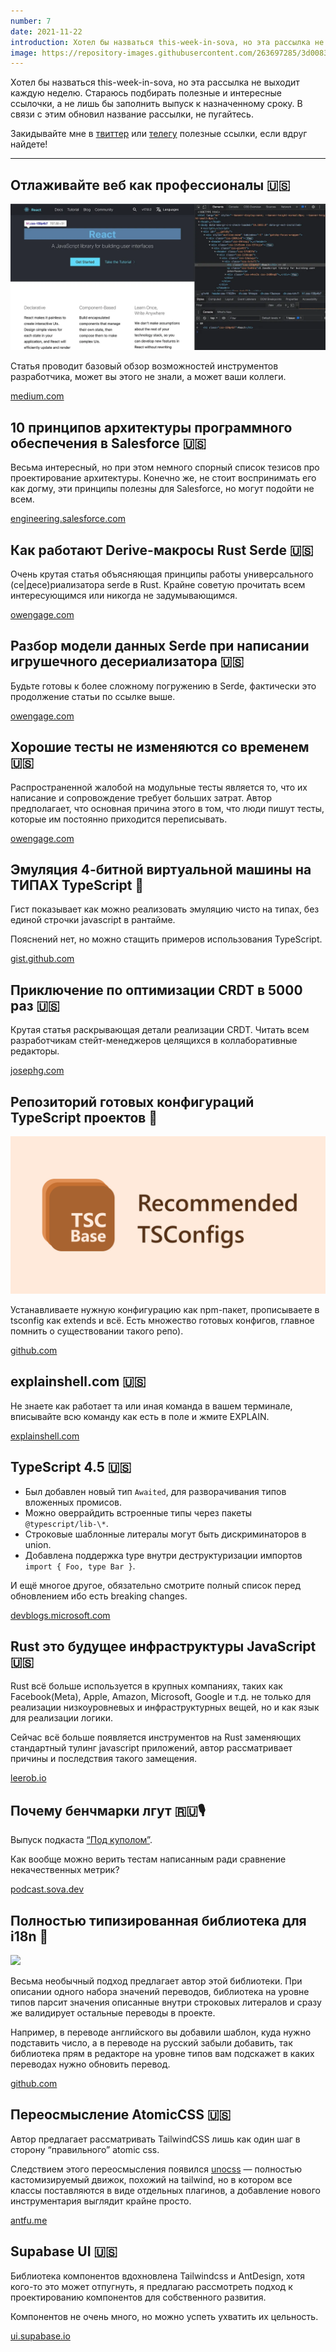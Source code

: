 ```yaml
---
number: 7
date: 2021-11-22
introduction: Хотел бы назваться this-week-in-sova, но эта рассылка не выходит каждую неделю. Стараюсь подбирать полезные и интересные ссылочки, а не лишь бы заполнить выпуск к назначенному сроку.
image: https://repository-images.githubusercontent.com/263697285/3d008300-ad64-11ea-9a5b-cdb48716510a
---
```


Хотел бы назваться this-week-in-sova, но эта рассылка не выходит каждую неделю. Стараюсь подбирать полезные и интересные ссылочки, а не лишь бы заполнить выпуск к назначенному сроку. В связи с этим обновил название рассылки, не пугайтесь.

Закидывайте мне в [твиттер](http://twitter.com/sova_original) или [телегу](https://t.me/sovasergey) полезные ссылки, если вдруг найдете!

<hr />

## Отлаживайте веб как профессионалы 🇺🇸

![](/7-850973/f4a9bd960604ccdfff270b3c8290ca8c.png)

Статья проводит базовый обзор возможностей инструментов разработчика, может вы этого не знали, а может ваши коллеги.

[medium.com](https://javascript.plainenglish.io/debug-like-a-pro-7749db57b4b1)

## 10 принципов архитектуры программного обеспечения в Salesforce 🇺🇸

Весьма интересный, но при этом немного спорный список тезисов про проектирование архитектуры. Конечно же, не стоит воспринимать его как догму, эти принципы полезны для Salesforce, но могут подойти не всем.

[engineering.salesforce.com](https://engineering.salesforce.com/10-principles-for-architecture-at-salesforce-82105d5399a8/)

## Как работают Derive-макросы Rust Serde 🇺🇸

Очень крутая статья объясняющая принципы работы универсального (се|десе)риализатора serde в Rust. Крайне советую прочитать всем интересующимся или никогда не задумывающимся.

[owengage.com](https://owengage.com/writing/2021-07-23-serde-expand/)

## Разбор модели данных Serde при написании игрушечного десериализатора 🇺🇸

Будьте готовы к более сложному погружению в Serde, фактически это продолжение статьи по ссылке выше.

[owengage.com](https://owengage.com/writing/2021-08-14-serde-toy/)

## Хорошие тесты не изменяются со временем 🇺🇸

Распространенной жалобой на модульные тесты является то, что их написание и сопровождение требует больших затрат. Автор предполагает, что основная причина этого в том, что люди пишут тесты, которые им постоянно приходится переписывать.

[owengage.com](https://owengage.com/writing/2021-10-09-good-tests-dont-change/)

## Эмуляция 4-битной виртуальной машины на ТИПАХ TypeScript 🐙

Гист показывает как можно реализовать эмуляцию чисто на типах, без единой строчки javascript в рантайме.

Пояснений нет, но можно стащить примеров использования TypeScript.

[gist.github.com](https://gist.github.com/acutmore/9d2ce837f019608f26ff54e0b1c23d6e)

## Приключение по оптимизации CRDT в 5000 раз 🇺🇸

Крутая статья раскрывающая детали реализации CRDT. Читать всем разработчикам стейт-менеджеров целящихся в коллаборативные редакторы.

[josephg.com](https://josephg.com/blog/crdts-go-brrr/)

## Репозиторий готовых конфигураций TypeScript проектов 🐙

![](/7-850973/8cf15359be3fa43f89f33ce97fcbb212.jpg)

Устанавливаете нужную конфигурацию как npm-пакет, прописываете в tsconfig как extends и всё. Есть множество готовых конфигов, главное помнить о существовании такого репо).

[github.com](https://github.com/tsconfig/bases)

## explainshell.com 🇺🇸

Не знаете как работает та или иная команда в вашем терминале, вписывайте всю команду как есть в поле и жмите EXPLAIN.

[explainshell.com](https://explainshell.com/)

## TypeScript 4.5 🇺🇸

*   Был добавлен новый тип `Awaited`, для разворачивания типов вложенных промисов.
*   Можно оверрайдить встроенные типы через пакеты `@typescript/lib-\*`.
*   Строковые шаблонные литералы могут быть дискриминаторов в union.
*   Добавлена поддержка type внутри деструктуризации импортов `import { Foo, type Bar }`.

И ещё многое другое, обязательно смотрите полный список перед обновлением ибо есть breaking changes.

[devblogs.microsoft.com](https://devblogs.microsoft.com/typescript/announcing-typescript-4-5/)

## Rust это будущее инфраструктуры JavaScript 🇺🇸

Rust всё больше используется в крупных компаниях, таких как Facebook(Meta), Apple, Amazon, Microsoft, Google и т.д. не только для реализации низкоуровневых и инфраструктурных вещей, но и как язык для реализации логики.

Сейчас всё больше появляется инструментов на Rust заменяющих стандартный тулинг javascript приложений, автор рассматривает причины и последствия такого замещения.

[leerob.io](https://leerob.io/blog/rust)

## Почему бенчмарки лгут 🇷🇺🎙

Выпуск подкаста [“Под куполом”](https://podcast.sova.dev).

Как вообще можно верить тестам написанным ради сравнение некачественных метрик?

[podcast.sova.dev](https://podcast.sova.dev/episodes/pochemu-benchmarki-lgut)

## Полностью типизированная библиотека для i18n 🐙

![](/7-850973/78b681adb5b1c5df57ce742fe0005ed0.gif)

Весьма необычный подход предлагает автор этой библиотеки. При описании одного набора значений переводов, библиотека на уровне типов парсит значения описанные внутри строковых литералов и сразу же валидирует остальные переводы в проекте.

Например, в переводе английского вы добавили шаблон, куда нужно подставить число, а в переводе на русский забыли добавить, так библиотека прям в редакторе на уровне типов вам подскажет в каких переводах нужно обновить перевод.

[github.com](https://github.com/ivanhofer/typesafe-i18n)

## Переосмысление AtomicCSS 🇺🇸

Автор предлагает рассматривать TailwindCSS лишь как один шаг в сторону “правильного” atomic css.

Следствием этого переосмысления появился [unocss](https://github.com/unocss/unocss) — полностью кастомизируемый движок, похожий на tailwind, но в котором все классы поставляются в виде отдельных плагинов, а добавление нового инструментария выглядит крайне просто.

[antfu.me](https://antfu.me/posts/reimagine-atomic-css)

## Supabase UI 🇺🇸

Библиотека компонентов вдохновлена Tailwindcss и AntDesign, хотя кого-то это может отпугнуть, я предлагаю рассмотреть подход к проектированию компонентов для собственного развития.

Компонентов не очень много, но можно успеть ухватить их цельность.

[ui.supabase.io](https://ui.supabase.io/)

